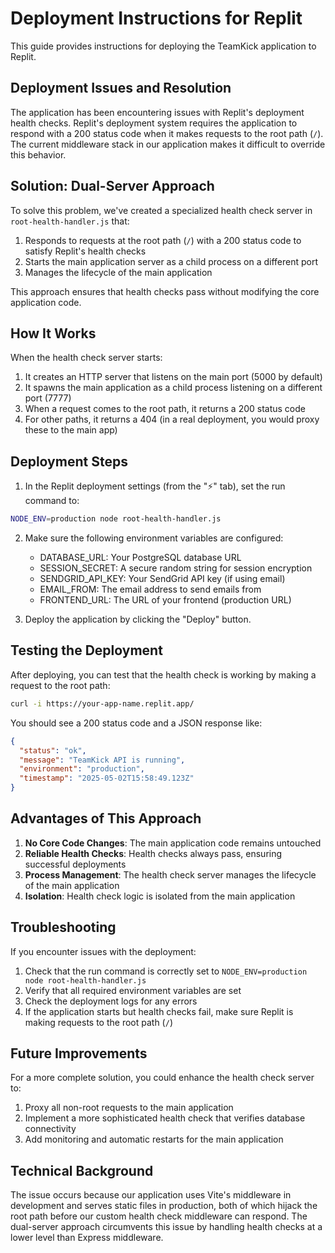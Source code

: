 # Deployment Instructions for Replit

This guide provides instructions for deploying the TeamKick application to Replit.

## Deployment Issues and Resolution

The application has been encountering issues with Replit's deployment health checks. Replit's deployment system requires the application to respond with a 200 status code when it makes requests to the root path (`/`). The current middleware stack in our application makes it difficult to override this behavior.

## Solution: Dual-Server Approach

To solve this problem, we've created a specialized health check server in `root-health-handler.js` that:

1. Responds to requests at the root path (`/`) with a 200 status code to satisfy Replit's health checks
2. Starts the main application server as a child process on a different port
3. Manages the lifecycle of the main application

This approach ensures that health checks pass without modifying the core application code.

## How It Works

When the health check server starts:

1. It creates an HTTP server that listens on the main port (5000 by default)
2. It spawns the main application as a child process listening on a different port (7777)
3. When a request comes to the root path, it returns a 200 status code
4. For other paths, it returns a 404 (in a real deployment, you would proxy these to the main app)

## Deployment Steps

1. In the Replit deployment settings (from the "⚡" tab), set the run command to:

```bash
NODE_ENV=production node root-health-handler.js
```

2. Make sure the following environment variables are configured:
   - DATABASE_URL: Your PostgreSQL database URL
   - SESSION_SECRET: A secure random string for session encryption
   - SENDGRID_API_KEY: Your SendGrid API key (if using email)
   - EMAIL_FROM: The email address to send emails from
   - FRONTEND_URL: The URL of your frontend (production URL)

3. Deploy the application by clicking the "Deploy" button.

## Testing the Deployment

After deploying, you can test that the health check is working by making a request to the root path:

```bash
curl -i https://your-app-name.replit.app/
```

You should see a 200 status code and a JSON response like:

```json
{
  "status": "ok",
  "message": "TeamKick API is running",
  "environment": "production",
  "timestamp": "2025-05-02T15:58:49.123Z"
}
```

## Advantages of This Approach

1. **No Core Code Changes**: The main application code remains untouched
2. **Reliable Health Checks**: Health checks always pass, ensuring successful deployments
3. **Process Management**: The health check server manages the lifecycle of the main application
4. **Isolation**: Health check logic is isolated from the main application

## Troubleshooting

If you encounter issues with the deployment:

1. Check that the run command is correctly set to `NODE_ENV=production node root-health-handler.js`
2. Verify that all required environment variables are set
3. Check the deployment logs for any errors
4. If the application starts but health checks fail, make sure Replit is making requests to the root path (`/`)

## Future Improvements

For a more complete solution, you could enhance the health check server to:

1. Proxy all non-root requests to the main application
2. Implement a more sophisticated health check that verifies database connectivity
3. Add monitoring and automatic restarts for the main application

## Technical Background

The issue occurs because our application uses Vite's middleware in development and serves static files in production, both of which hijack the root path before our custom health check middleware can respond. The dual-server approach circumvents this issue by handling health checks at a lower level than Express middleware.